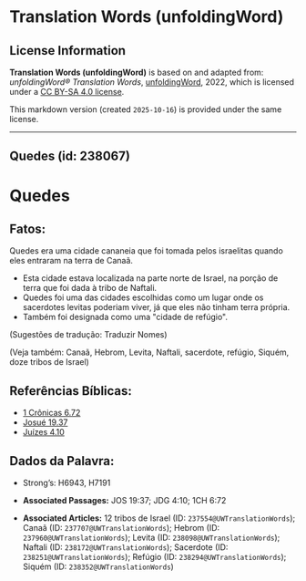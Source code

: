 # Translation Words (unfoldingWord)

## License Information

**Translation Words (unfoldingWord)** is based on and adapted from: _unfoldingWord® Translation Words_, [unfoldingWord](https://unfoldingword.org/utw), 2022, which is licensed under a [CC BY-SA 4.0 license](https://creativecommons.org/licenses/by-sa/4.0/legalcode.en).

This markdown version (created `2025-10-16`) is provided under the same license.



--------------------------------

## Quedes (id: 238067)

Quedes
======

Fatos:
------

Quedes era uma cidade cananeia que foi tomada pelos israelitas quando eles entraram na terra de Canaã.

* Esta cidade estava localizada na parte norte de Israel, na porção de terra que foi dada à tribo de Naftali.
* Quedes foi uma das cidades escolhidas como um lugar onde os sacerdotes levitas poderiam viver, já que eles não tinham terra própria.
* Também foi designada como uma "cidade de refúgio".

(Sugestões de tradução: Traduzir Nomes)

(Veja também: Canaã, Hebrom, Levita, Naftali, sacerdote, refúgio, Siquém, doze tribos de Israel)

Referências Bíblicas:
---------------------

* [1 Crônicas 6\.72](https://ref.ly/1Chr6:72)
* [Josué 19\.37](https://ref.ly/Josh19:37)
* [Juízes 4\.10](https://ref.ly/Judg4:10)

Dados da Palavra:
-----------------

* Strong’s: H6943, H7191

* **Associated Passages:** JOS 19:37; JDG 4:10; 1CH 6:72
* **Associated Articles:** 12 tribos de Israel (ID: `237554@UWTranslationWords`); Canaã (ID: `237707@UWTranslationWords`); Hebrom (ID: `237960@UWTranslationWords`); Levita (ID: `238098@UWTranslationWords`); Naftali (ID: `238172@UWTranslationWords`); Sacerdote (ID: `238251@UWTranslationWords`); Refúgio (ID: `238294@UWTranslationWords`); Siquém (ID: `238352@UWTranslationWords`)

